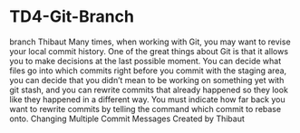 # TD4-Git-Branch
branch Thibaut
Many times, when working with Git, you may want to revise your local commit history. One of the great things about Git is that it allows you to make decisions at the last possible moment. You can decide what files go into which commits right before you commit with the staging area, you can decide that you didn’t mean to be working on something yet with git stash, and you can rewrite commits that already happened so they look like they happened in a different way. You must indicate how far back you want to rewrite commits by telling the command which commit to rebase onto.
Changing Multiple Commit Messages
Created by Thibaut
